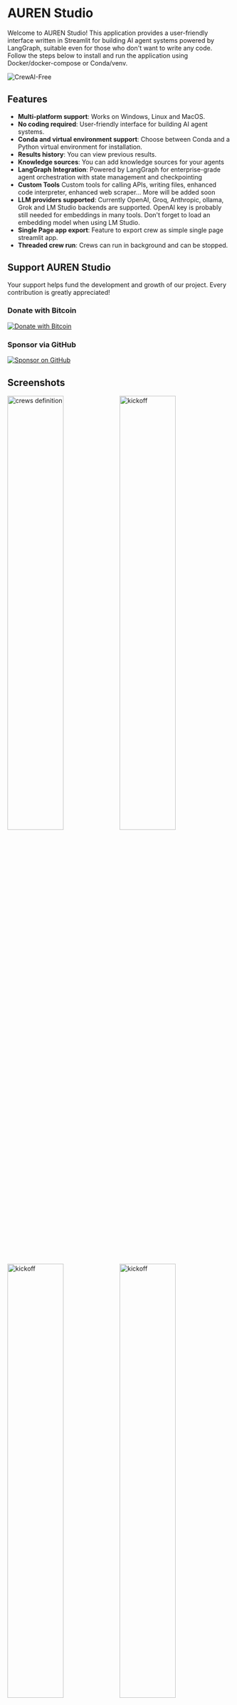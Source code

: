 # AUREN Studio

Welcome to AUREN Studio! This application provides a user-friendly interface written in Streamlit for building AI agent systems powered by LangGraph, suitable even for those who don't want to write any code. Follow the steps below to install and run the application using Docker/docker-compose or Conda/venv.

![CrewAI-Free](https://img.shields.io/badge/CrewAI-0%20deps-brightgreen)

## Features

- **Multi-platform support**: Works on Windows, Linux and MacOS.
- **No coding required**: User-friendly interface for building AI agent systems.
- **Conda and virtual environment support**: Choose between Conda and a Python virtual environment for installation.
- **Results history**: You can view previous results.
- **Knowledge sources**: You can add knowledge sources for your agents
- **LangGraph Integration**: Powered by LangGraph for enterprise-grade agent orchestration with state management and checkpointing
- **Custom Tools** Custom tools for calling APIs, writing files, enhanced code interpreter, enhanced web scraper... More will be added soon
- **LLM providers supported**: Currently OpenAI, Groq, Anthropic, ollama, Grok and LM Studio backends are supported. OpenAI key is probably still needed for embeddings in many tools. Don't forget to load an embedding model when using LM Studio.
- **Single Page app export**: Feature to export crew as simple single page streamlit app.
- **Threaded crew run**: Crews can run in background and can be stopped.

## Support AUREN Studio

Your support helps fund the development and growth of our project. Every contribution is greatly appreciated!

### Donate with Bitcoin
[![Donate with Bitcoin](https://www.blockonomics.co/img/pay_with_bitcoin_medium.png)](https://pay-link.s3.us-west-2.amazonaws.com/index.html?uid=b14b42846ecd40fe)

### Sponsor via GitHub
[![Sponsor on GitHub](https://img.shields.io/badge/Sponsor-GitHub-ff69b4?style=for-the-badge&logo=github)](https://github.com/sponsors/strnad)


## Screenshots

<img src="https://raw.githubusercontent.com/strnad/AUREN-Studio/main/img/ss1.png" alt="crews definition" style="width:50%;"/><img src="https://raw.githubusercontent.com/strnad/AUREN-Studio/main/img/ss2.png" alt="kickoff" style="width:50%;"/>
<img src="https://raw.githubusercontent.com/strnad/AUREN-Studio/main/img/ss3.png" alt="kickoff" style="width:50%;"/><img src="https://raw.githubusercontent.com/strnad/AUREN-Studio/main/img/ss4.png" alt="kickoff" style="width:50%;"/>
<img src="https://raw.githubusercontent.com/strnad/AUREN-Studio/main/img/ss5.png" alt="kickoff" style="width:50%;"/><img src="https://raw.githubusercontent.com/strnad/AUREN-Studio/main/img/ss6.png" alt="kickoff" style="width:50%;"/>

## Installation

### Using Virtual Environment

**For Virtual Environment**: Ensure you have Python installed. If you dont have python instaled, you can simply use the conda installer.

#### On Linux or MacOS

1. **Clone the repository (or use downloaded ZIP file)**:

   ```bash
   git clone https://github.com/strnad/AUREN-Studio.git
   cd AUREN-Studio
   ```

2. **Run the installation script**:

   ```bash
   ./install_venv.sh
   ```

3. **Run the application**:
   ```bash
   ./run_venv.sh
   ```

#### On Windows

1. **Clone the repository (or use downloaded ZIP file)**:

   ```powershell
   git clone https://github.com/strnad/AUREN-Studio.git
   cd AUREN-Studio
   ```

2. **Run the Conda installation script**:

   ```powershell
   ./install_venv.bat
   ```

3. **Run the application**:
   ```powershell
   ./run_venv.bat
   ```

### Using Conda

Conda will be installed locally in the project folder. No need for a pre-existing Conda installation.

#### On Linux

1. **Clone the repository (or use downloaded ZIP file)**:

   ```bash
   git clone https://github.com/strnad/AUREN-Studio.git
   cd AUREN-Studio
   ```

2. **Run the Conda installation script**:

   ```bash
   ./install_conda.sh
   ```

3. **Run the application**:
   ```bash
   ./run_conda.sh
   ```

#### On Windows

1. **Clone the repository (or use downloaded ZIP file)**:

   ```powershell
   git clone https://github.com/strnad/AUREN-Studio.git
   cd AUREN-Studio
   ```

2. **Run the Conda installation script**:

   ```powershell
   ./install_conda.bat
   ```

3. **Run the application**:
   ```powershell
   ./run_conda.bat
   ```

### One-Click Deployment

[![Deploy to RepoCloud](https://d16t0pc4846x52.cloudfront.net/deploylobe.svg)](https://repocloud.io/details/?app_id=318)

## Running with Docker Compose

To quickly set up and run AUREN-Studio using Docker Compose, follow these steps:

### Prerequisites

- Ensure [Docker](https://docs.docker.com/get-docker/) and [Docker Compose](https://docs.docker.com/compose/install/) are installed on your system.

### Steps

1. Clone the repository:
```
git clone https://github.com/strnad/AUREN-Studio.git
cd AUREN-Studio
```

2. Create a .env file for configuration.  Edit for your own configuration:
```
cp .env_example .env
```

3. Start the application with Docker Compose:
```
docker-compose up --build
```

4. Access the application: http://localhost:8501

## Configuration

Before running the application, ensure you update the `.env` file with your API keys and other necessary configurations. An example `.env` file is provided for reference.

## Troubleshooting
In case of problems:
- Delete the `venv/miniconda` folder and reinstall `AUREN Studio`.
- Rename `crewai.db` (it contains your crews but sometimes new versions can break compatibility).
- Raise an issue and I will help you.

## Video tutorial
Video tutorial on AUREN Studio made by Josh Poco

[![FREE AUREN Studio GUI EASY AI Agent Creation!🤖 Open Source AI Agent Orchestration Self Hosted](https://img.youtube.com/vi/3Uxdggt88pY/hqdefault.jpg)](https://www.youtube.com/watch?v=3Uxdggt88pY)

## Star History

<a href="https://star-history.com/#strnad/AUREN-Studio&Date">
 <picture>
   <source media="(prefers-color-scheme: dark)" srcset="https://api.star-history.com/svg?repos=strnad/AUREN-Studio&type=Date&theme=dark" />
   <source media="(prefers-color-scheme: light)" srcset="https://api.star-history.com/svg?repos=strnad/AUREN-Studio&type=Date" />
   <img alt="Star History Chart" src="https://api.star-history.com/svg?repos=strnad/AUREN-Studio&type=Date" />
 </picture>   
</a>
